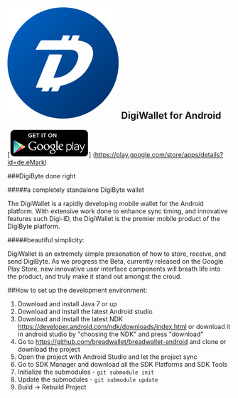 ![ƀ](/images/icon.png) DigiWallet for Android
----------------------------------

[![download](/images/icon-google-play.png)]
(https://play.google.com/store/apps/details?id=de.eMark)

###DigiByte done right


#####a completely standalone DigiByte wallet

The DigiWallet is a rapidly developing mobile wallet for the Android platform. With extensive work done to enhance sync timing, and innovative features such Digi-ID, the DigiWallet is the premier mobile product of the DigiByte platform.

#####beautiful simplicity:

DigiWallet is an extremely simple presenation of how to store, receive, and send DigiByte. As we progress the Beta, currently released on the Google Play Store, new innovative user interface components will breath life into the product, and truly make it stand out amongst the croud.

##How to set up the development environment:
1. Download and install Java 7 or up
2. Download and Install the latest Android studio
3. Download and install the latest NDK https://developer.android.com/ndk/downloads/index.html or download it in android studio by "choosing the NDK" and press "download"
4. Go to https://github.com/breadwallet/breadwallet-android and clone or download the project
5. Open the project with Android Studio and let the project sync
6. Go to SDK Manager and download all the SDK Platforms and SDK Tools
7. Initialize the submodules - <code>git submodule init</code>
8. Update the submodules - <code>git submodule update</code>
9. Build -> Rebuild Project
